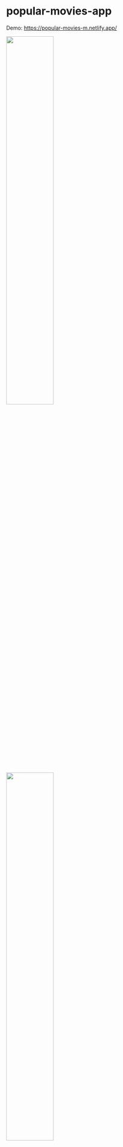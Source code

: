# popular-movies-app
Demo: https://popular-movies-m.netlify.app/

<img  width='50%' src="https://user-images.githubusercontent.com/82476871/162811262-5faca10e-4d67-4cb3-893c-d55eac6f30ca.png" >
<img  width='50%' src="https://user-images.githubusercontent.com/82476871/162810924-51df71ab-a5b1-4451-acd0-ec77bca9ae6d.png" >

This movie application demonstrates the implementation of the TMDB API call. It contains a search, an animated button, and the covers open a modal window with the overviews of your choice. Home redirects to the main search screen. Bootstrap and css were used.

Ésta App de películas muestra la implementación de llamada a la API TMDB. Contiene un search, un botón animado, y las portadas abren una ventana modal con las reseñas de tu elección. El Home redirige a la pantalla principal de búsqueda. Se utilizó Bootstrap y css.
